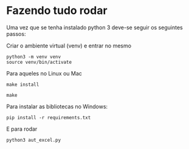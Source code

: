# Fazendo tudo rodar

Uma vez que se tenha instalado python 3 deve-se
seguir os seguintes passos:

Criar o ambiente virtual (venv) e entrar no mesmo

```
python3 -m venv venv
source venv/bin/activate
```

Para aqueles no Linux ou Mac

```
make install

make
```

Para instalar as bibliotecas no Windows:

```
pip install -r requirements.txt
```

E para rodar

```
python3 aut_excel.py
```